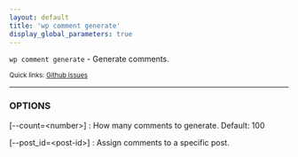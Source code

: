 ```yaml
---
layout: default
title: 'wp comment generate'
display_global_parameters: true
---
```


`wp comment generate` - Generate comments.

<small>Quick links: <a href="https://github.com/wp-cli/wp-cli/issues?q=is%3Aopen+label%3Acommand%3Acomment-generate+sort%3Aupdated-desc">Github issues</a></small>

<hr />

### OPTIONS

[\--count=&lt;number&gt;]
: How many comments to generate. Default: 100

[\--post_id=&lt;post-id&gt;]
: Assign comments to a specific post.




